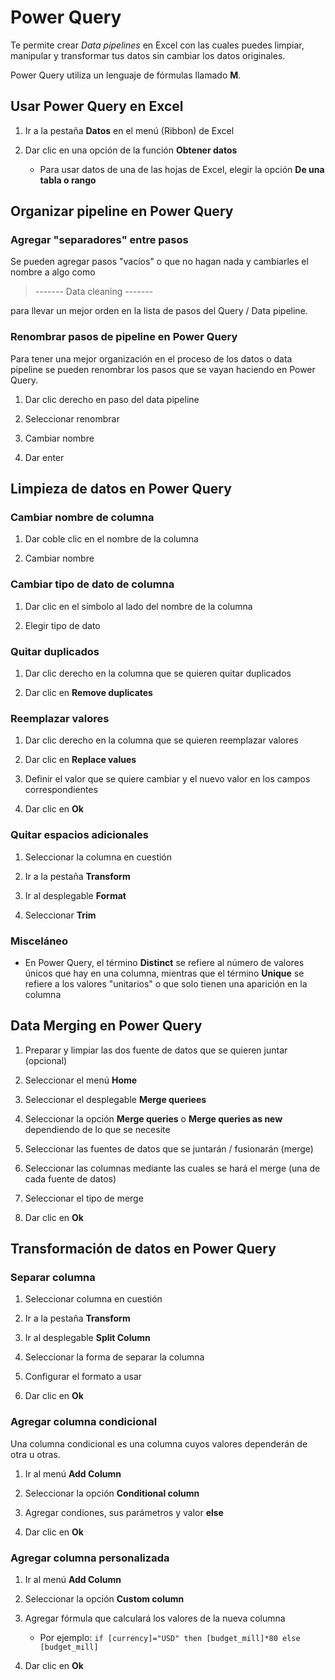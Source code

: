 # Power Query

Te permite crear *Data pipelines* en Excel con las cuales puedes limpiar, manipular y transformar tus datos sin cambiar los datos originales.

Power Query utiliza un lenguaje de fórmulas llamado **M**.

## Usar Power Query en Excel

1. Ir a la pestaña **Datos** en el menú (Ribbon) de Excel

2. Dar clic en una opción de la función **Obtener datos**

    - Para usar datos de una de las hojas de Excel, elegir la opción **De una tabla o rango**

## Organizar pipeline en Power Query

### Agregar "separadores" entre pasos

Se pueden agregar pasos "vacíos" o que no hagan nada y cambiarles el nombre a algo como

> ------- Data cleaning -------

para llevar un mejor orden en la lista de pasos del Query / Data pipeline.

### Renombrar pasos de pipeline en Power Query

Para tener una mejor organización en el proceso de los datos o data pipeline se pueden renombrar los pasos que se vayan haciendo en Power Query.

1. Dar clic derecho en paso del data pipeline

2. Seleccionar renombrar

3. Cambiar nombre

4. Dar enter

## Limpieza de datos en Power Query

### Cambiar nombre de columna

1. Dar coble clic en el nombre de la columna

2. Cambiar nombre

### Cambiar tipo de dato de columna

1. Dar clic en el símbolo al lado del nombre de la columna

2. Elegir tipo de dato

### Quitar duplicados

1. Dar clic derecho en la columna que se quieren quitar duplicados

2. Dar clic en **Remove duplicates**

### Reemplazar valores

1. Dar clic derecho en la columna que se quieren reemplazar valores

2. Dar clic en **Replace values**

3. Definir el valor que se quiere cambiar y el nuevo valor en los campos correspondientes

4. Dar clic en **Ok**

### Quitar espacios adicionales

1. Seleccionar la columna en cuestión

2. Ir a la pestaña **Transform**

3. Ir al desplegable **Format**

4. Seleccionar **Trim**

### Misceláneo

- En Power Query, el término **Distinct** se refiere al número de valores únicos que hay en una columna, mientras que el término **Unique** se refiere a los valores "unitarios" o que solo tienen una aparición en la columna

## Data Merging en Power Query

1. Preparar y limpiar las dos fuente de datos que se quieren juntar (opcional)

2. Seleccionar el menú **Home**

3. Seleccionar el desplegable **Merge queriees**

4. Seleccionar la opción **Merge queries** o **Merge queries as new** dependiendo de lo que se necesite

5. Seleccionar las fuentes de datos que se juntarán / fusionarán (merge)

6. Seleccionar las columnas mediante las cuales se hará el merge (una de cada fuente de datos)

7. Seleccionar el tipo de merge

8. Dar clic en **Ok**

## Transformación de datos en Power Query

### Separar columna

1. Seleccionar columna en cuestión

2. Ir a la pestaña **Transform**

3. Ir al desplegable **Split Column**

4. Seleccionar la forma de separar la columna

5. Configurar el formato a usar

6. Dar clic en **Ok**

### Agregar columna condicional

Una columna condicional es una columna cuyos valores dependerán de otra u otras.

1. Ir al menú **Add Column**

2. Seleccionar la opción **Conditional column**

3. Agregar condiones, sus parámetros y valor **else**

4. Dar clic en **Ok**

### Agregar columna personalizada

1. Ir al menú **Add Column**

2. Seleccionar la opción **Custom column**

3. Agregar fórmula que calculará los valores de la nueva columna
    
    - Por ejemplo: `if [currency]="USD" then [budget_mill]*80 else [budget_mill]`

4. Dar clic en **Ok**